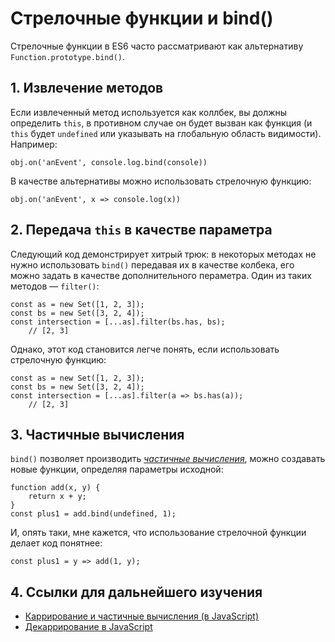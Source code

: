 # Стрелочные функции и bind()

Cтрелочные функции в ES6 часто рассматривают как альтернативу `Function.prototype.bind()`.

## 1. Извлечение методов

Если извлеченный метод используется как коллбек, вы должны определить `this`, 
в противном случае он будет вызван как функция (и `this` будет `undefined` 
или указывать на глобальную область видимости). Например: 

    obj.on('anEvent', console.log.bind(console))
    
В качестве альтернативы можно использовать стрелочную функцию:

    obj.on('anEvent', x => console.log(x))
    

## 2. Передача `this` в качестве параметра

Следующий код демонстрирует хитрый трюк: в некоторых методах не нужно использовать 
`bind()` передавая их в качестве колбека, его можно задать в качестве дополнительного
пераметра. Один из таких методов — `filter()`:

    const as = new Set([1, 2, 3]);
    const bs = new Set([3, 2, 4]);
    const intersection = [...as].filter(bs.has, bs);
        // [2, 3]
    
Однако, этот код становится легче понять, если использовать стрелочную функцию:

    const as = new Set([1, 2, 3]);
    const bs = new Set([3, 2, 4]);
    const intersection = [...as].filter(a => bs.has(a));
        // [2, 3]
    

## 3. Частичные вычисления

`bind()` позволяет производить [*частичные вычисления*][1], можно создавать
новые функции, определяя параметры исходной: 

    function add(x, y) {
        return x + y;
    }
    const plus1 = add.bind(undefined, 1);

И, опять таки, мне кажется, что использование стрелочной функции делает
код понятнее:

    const plus1 = y => add(1, y);
    

## 4. Ссылки для дальнейшего изучения 

* [Каррирование и частичные вычисления (в JavaScript)][1]
* [Декаррирование в JavaScript][2]

 [1]: http://www.2ality.com/2011/09/currying-vs-part-eval.html
 [2]: http://www.2ality.com/2011/11/uncurrying-this.html